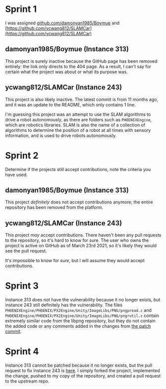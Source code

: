 # Sprint 1
I was assigned [github.com/damonyan1985/Boymue](https://github.com/damonyan1985/Boymue) and [https://github.com/ycwang812/SLAMCar](https://github.com/ycwang812/SLAMCar)

## damonyan1985/Boymue (Instance 313)

This project is surely inactive because the GitHub page has been removed entirely: the link only directs to the 404 page. As a result, I can't say for certain what the project was about or what its purpose was.

## ycwang812/SLAMCar (Instance 243)

This project is also likely inactive. The latest commit is from 11 months ago, and it was an update to the README, which only contains 1 line.

I'm guessing this project was an attempt to use the SLAM algorithms to drive a robot autonomously, as there are folders such as `PHOENIXEngine`, which are robotics libraries. SLAM is also the name of a collection of algorithms to determine the position of a robot at all times with sensory information, and is used to drive robots autonomously.

# Sprint 2

Determine if the projects still accept contributions, note the criteria you have used.

## damonyan1985/Boymue (Instance 313)

This project *definitely* does not accept contributions anymore; the entire repository has been removed from the platform.

## ycwang812/SLAMCar (Instance 243)

This project *may* accept contributions. There haven't been any pull requests to the repository, so it's hard to know for sure. The user who owns the project is active on GitHub as of March 23rd 2021, so it's likely they would see the pull request.

It's impossible to know for *sure*, but I will assume they would accept contributions.

# Sprint 3

Instance 313 does not have the vulnerability because it no longer exists, but instance 243 still definitely has the vulnerability. The files `PHOENIXEngine/PHOENIX/PX2Engine/Unity/ImageLibs/PNG/pngpread.c` and `PHOENIXEngine/PHOENIX/PX2Engine/Unity/ImageLibs/PNG/pngrutil.c` contain extremely similar code from the libpng repository, but they do not contain the added code or any comments added in the changes from [the patch commit](https://github.com/glennrp/libpng/commit/347538efbdc21b8df684ebd92d37400b3ce85d55).

# Sprint 4

Instance 313 cannot be patched because it no longer exists, but the pull request to fix instance 243 is [here](https://github.com/ycwang812/SLAMCar/pull/1). I simply forked the project, implemented the change, pushed to my copy of the repository, and created a pull request to the upstream repo.
